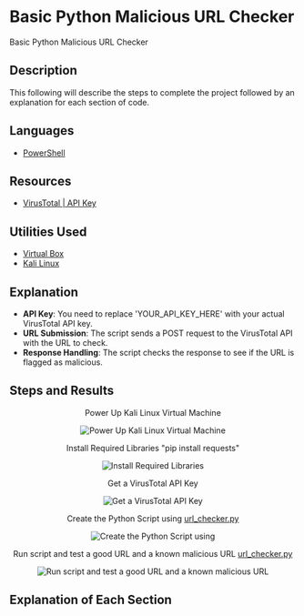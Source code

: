 # Basic Python Malicious URL Checker
Basic Python Malicious URL Checker

## Description
This following will describe the steps to complete the project followed by an explanation for each section of code.

## Languages
- [PowerShell](https://learn.microsoft.com/en-us/powershell/)

## Resources
- [VirusTotal | API Key ](https://www.virustotal.com/)

## Utilities Used
- [Virtual Box](https://www.virtualbox.org/)
- [Kali Linux](https://www.kali.org/get-kali/#kali-platforms)

## Explanation
- **API Key**: You need to replace 'YOUR_API_KEY_HERE' with your actual VirusTotal API key.
- **URL Submission**: The script sends a POST request to the VirusTotal API with the URL to check.
- **Response Handling**: The script checks the response to see if the URL is flagged as malicious.

## Steps and Results

<p align="center">
Power Up Kali Linux Virtual Machine
</p>
<p align="center">
<img src="https://github.com/user-attachments/assets/1c7e9e70-5f2b-4fe0-a7d6-be691a25c4b3" alt="Power Up Kali Linux Virtual Machine">
</p>

<p align="center">
Install Required Libraries "pip install requests"
</p>
<p align="center">
<img src="https://github.com/user-attachments/assets/c857996c-d3e7-4b80-83f7-f5edd2727f73" alt="Install Required Libraries">
</p>

<p align="center">
Get a VirusTotal API Key
</p>
<p align="center">
<img src="https://github.com/user-attachments/assets/572e3e17-38a8-48b3-b112-1069f4b8f0fb" alt="Get a VirusTotal API Key">
</p>

<p align="center">
Create the Python Script using <a href="https://github.com/craiglashley/BasicPythonMaliciousURLChecker/blob/main/url_checker.py">url_checker.py</a>
</p>
<p align="center">
<img src="https://github.com/user-attachments/assets/002c1a1f-8be1-4dea-8094-f7edd6a13bd2" alt="Create the Python Script using">
</p>

<p align="center">
Run script and test a good URL and a known malicious URL <a href="https://github.com/craiglashley/BasicPythonMaliciousURLChecker/blob/main/url_checker.py">url_checker.py</a>
</p>
<p align="center">
<img src="https://github.com/user-attachments/assets/eb9113eb-0d12-4651-8f83-b5167cee4742" alt="Run script and test a good URL and a known malicious URL">
</p>

## Explanation of Each Section

```python
